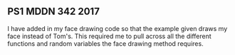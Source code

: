 ## PS1 MDDN 342 2017

I have added in my face drawing code so that the example given draws my face instead of Tom's.
This required me to pull across all the different functions and random variables the face drawing method requires.
